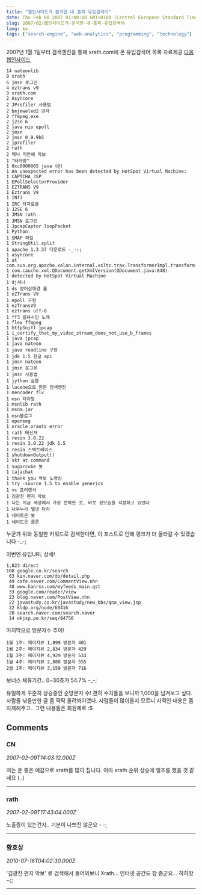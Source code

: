 ```yaml
---
title: "웹인사이드가 분석한 내 홈피 유입검색어"
date: Thu Feb 08 2007 01:00:00 GMT+0100 (Central European Standard Time)
slug: 2007/02/웹인사이드가-분석한-내-홈피-유입검색어
lang: ko
tags: ["search-engine", "web-analytics", "programming", "technology"]
---
```


2007년 1월 1일부터 검색엔진을 통해 xrath.com에 온 유입검색어 목록
자료제공 [다음 웹인사이드](http://inside.daum.net/)

```
14 nateonlib
8 xrath
6 jmsn 로그인
4 eztrans v9
3 xrath.com
2 Asyncore
2 JProfiler 사용법
2 bejeweled2 과자
2 ffmpeg.exe
2 j2se 6
2 java nio epoll
2 jmsn
2 jmsn 0.9.9b5
2 jprofiler
2 rath
2 패닉 미안해 악보
1 "타자방"
1 0xc0000005 java (@)
1 An unexpected error has been detected by HotSpot Virtual Machine: 
1 CAPTCHA JSP
1 EPollSelectorProvider
1 EZTRANS V9
1 Eztrans V9
1 INTJ
1 IRC 타자로봇
1 J2SE 6
1 JMSN rath
1 JMSN 로그인
1 JpcapCaptor loopPacket
1 Python
1 SMAP 파일
1 StringUtil.split
1 apache 1.3.37 다운로드 -_-;;
1 asyncore
1 at com.sun.org.apache.xalan.internal.xsltc.trax.TransformerImpl.transform(TransformerImpl.java:718) 
1 com.caucho.xml.QDocument.getXmlVersion(QDocument.java:848) 
1 detected by HotSpot Virtual Machine
1 dj셔니
1 ds 영어삼매경 롬
1 eZTrans V9
1 epoll 구현
1 ezTransV9
1 eztrans utf-8
1 ff3 음유시인 노래
1 flex ffmpeg
1 httpSniff jpcap
1 i_certify_that_my_video_stream_does_not_use_b_frames 
1 java jpcap
1 java nateon
1 java readline 구현
1 jdk 1.5 한글 api
1 jmsn nateon
1 jmsn 로그온
1 jmsn 사용법
1 jython 실행
1 lucene으로 만든 검색엔진
1 mencoder flv
1 msn 타자방
1 msnlib rath
1 msnm.jar
1 msn블로그
1 openeeg
1 oracle orauts error
1 rath 메신져
1 resin 3.0.22
1 resin 3.0.22 jdk 1.5
1 resin 스택트레이스
1 shutdownOutput()
1 skt at command
1 sugarcube 봇
1 tajachat
1 thank you 악보 노영심
1 try -source 1.5 to enable generics
1 vc 프리랜서
1 김광진 편지 악보
1 나는 지금 세상에서 가장 천박한 것, 바로 겉모습을 걱정하고 있었다
1 나우누리 텔넷 타자
1 네이트온 봇
1 네이트온 클론
```

누군가 위와 동일한 키워드로 검색한다면, 이 포스트로 인해 랭크가 더 올라갈 수 있겠습니다 -_-;

이번엔 유입URL 상세! 

```
1,823 direct 
108 google.co.kr/search 
 63 kin.naver.com/db/detail.php
 49 cafe.naver.com/CommentView.nhn
 48 www.hanrss.com/myfeeds_main.qst
 33 google.com/reader/view
 23 blog.naver.com/PostView.nhn
 22 javastudy.co.kr/javastudy/new_bbs/qna_view.jsp
 22 kldp.org/node/60416
 20 search.naver.com/search.naver
 14 okjsp.pe.kr/seq/84750 
```

마지막으로 방문자수 추이!

```
1월 1주: 페이지뷰 1,899 방문자 401
1월 2주: 페이지뷰 2,834 방문자 429
1월 3주: 페이지뷰 4,929 방문자 533
1월 4주: 페이지뷰 2,888 방문자 555
2월 1주: 페이지뷰 3,159 방문자 716
```

보너스 체류기간.. 0~30초가 54.7% -_-; 

유일하게 꾸준히 상승중인 순방문자 수! 괜히 수치들을 보니까 1,000을 넘겨보고 싶다.
사람들 낚을만한 글 좀 팍팍 올려봐야겠다. 
사람들이 많이올지 모르니 사적인 내용은 좀 자제해주고.. 그런 내용들은 회원제로 :$

## Comments

### CN
*2007-02-09T14:03:12.000Z*

저는 운 좋은 예감으로 xrath를 많이 칩니다. 아마 xrath 순위 상승에 일조를 했을 것 같네요 (..)

---

### rath
*2007-02-09T17:43:04.000Z*

노출증이 있는건지.. 기분이 나쁘진 않군요 - -;

---

### 황호상
*2010-07-16T04:02:30.000Z*

'김광진 편지 악보' 로 검색해서 들어와보니 Xrath...
인터넷 공간도 참 좁군요... 하하핫~;;

---
